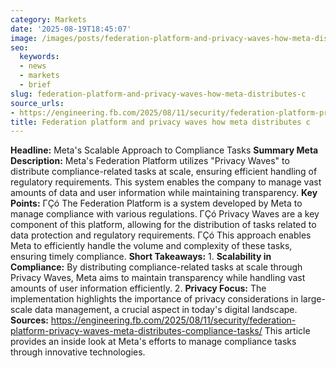 ```yaml
---
category: Markets
date: '2025-08-19T18:45:07'
image: /images/posts/federation-platform-and-privacy-waves-how-meta-distributes-c.jpg
seo:
  keywords:
  - news
  - markets
  - brief
slug: federation-platform-and-privacy-waves-how-meta-distributes-c
source_urls:
- https://engineering.fb.com/2025/08/11/security/federation-platform-privacy-waves-meta-distributes-compliance-tasks/
title: Federation platform and privacy waves how meta distributes c
---
```


**Headline:** Meta's Scalable Approach to Compliance Tasks  **Summary Meta Description:** Meta's Federation Platform utilizes "Privacy Waves" to distribute compliance-related tasks at scale, ensuring efficient handling of regulatory requirements. This system enables the company to manage vast amounts of data and user information while maintaining transparency.  **Key Points:**  ΓÇó The Federation Platform is a system developed by Meta to manage compliance with various regulations. ΓÇó Privacy Waves are a key component of this platform, allowing for the distribution of tasks related to data protection and regulatory requirements. ΓÇó This approach enables Meta to efficiently handle the volume and complexity of these tasks, ensuring timely compliance.  **Short Takeaways:**  1. **Scalability in Compliance:** By distributing compliance-related tasks at scale through Privacy Waves, Meta aims to maintain transparency while handling vast amounts of user information efficiently. 2. **Privacy Focus:** The implementation highlights the importance of privacy considerations in large-scale data management, a crucial aspect in today's digital landscape.  **Sources:** https://engineering.fb.com/2025/08/11/security/federation-platform-privacy-waves-meta-distributes-compliance-tasks/ This article provides an inside look at Meta's efforts to manage compliance tasks through innovative technologies.